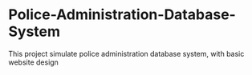 # Police-Administration-Database-System
This project simulate police administration database system, with basic website design
